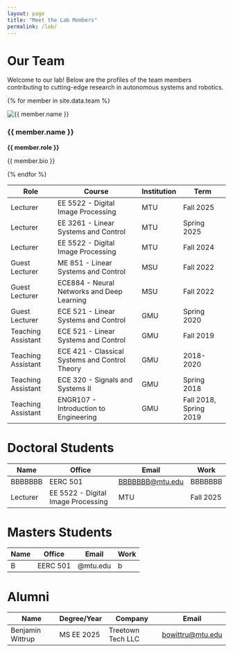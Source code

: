 ```yaml
---
layout: page
title: "Meet the Lab Members"
permalink: /lab/
---
```


# Our Team

Welcome to our lab! Below are the profiles of the team members contributing to cutting-edge research in autonomous systems and robotics.

{% for member in site.data.team %}
  <div class="team-member">
    <img src="{{ '/images/' | append: member.image }}" alt="{{ member.name }}" class="team-member-image" />
    <h3>{{ member.name }}</h3>
    <p><strong>{{ member.role }}</strong></p>
    <p>{{ member.bio }}</p>
  </div>
{% endfor %}


| Role            | Course                                        | Institution | Term               |
|-----------------|-----------------------------------------------|-------------|--------------------|
| Lecturer  | EE 5522 - Digital Image Processing           | MTU         | Fall 2025          |
| Lecturer  | EE 3261 - Linear Systems and Control         | MTU         | Spring 2025        |
| Lecturer  | EE 5522 - Digital Image Processing           | MTU         | Fall 2024          |
| Guest Lecturer  | ME 851 - Linear Systems and Control           | MSU         | Fall 2022          |
| Guest Lecturer  | ECE884 - Neural Networks and Deep Learning    | MSU         | Fall 2022          |
| Guest Lecturer  | ECE 521 - Linear Systems and Control          | GMU         | Spring 2020        |
| Teaching Assistant | ECE 521 - Linear Systems and Control        | GMU         | Fall 2019          |
| Teaching Assistant | ECE 421 - Classical Systems and Control Theory | GMU     | 2018-2020          |
| Teaching Assistant | ECE 320 - Signals and Systems II           | GMU         | Spring 2018        |
| Teaching Assistant | ENGR107 - Introduction to Engineering       | GMU         | Fall 2018, Spring 2019 |

Doctoral Students
======

| Name            | Office                                   | Email       | Work               |
|-----------------|------------------------------------------|-------------|--------------------|
| BBBBBBB   | EERC 501           |  BBBBBBB@mtu.edu       | BBBBBBB          |
| Lecturer  | EE 5522 - Digital Image Processing           | MTU         | Fall 2025          |

Masters Students
======

| Name            | Office                                   | Email       | Work               |
|-----------------|------------------------------------------|-------------|--------------------|
| B  | EERC 501           |  @mtu.edu       | b          |

Alumni
======
| Name            | Degree/Year                                   | Company     | Email              |
|-----------------|-----------------------------------------------|-------------|--------------------|
| Benjamin Wittrup  | MS EE 2025           | Treetown Tech LLC        | bowittru@mtu.edu          |
